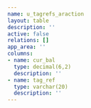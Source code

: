 ```yaml
---
name: u_tagrefs_araction
layout: table
description: ''
active: false
relations: []
app_area: ''
columns:
- name: cur_bal
  type: decimal(6,2)
  description: ''
- name: tag_ref
  type: varchar(20)
  description: ''
---
```


